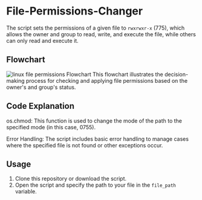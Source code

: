 # File-Permissions-Changer

The script sets the permissions of a given file to `rwxrwxr-x` (775), which allows the owner and group to read, write, and execute the file, while others can only read and execute it.

## Flowchart
![linux file permissions Flowchart](https://github.com/user-attachments/assets/9633178d-fd57-4731-b82c-94d023ad265a)
This flowchart illustrates the decision-making process for checking and applying file permissions based on the owner's and group's status.


## Code Explanation
os.chmod: This function is used to change the mode of the path to the specified mode (in this case, 0755).

Error Handling: The script includes basic error handling to manage cases where the specified file is not found or other exceptions occur.


## Usage
1. Clone this repository or download the script.
2. Open the script and specify the path to your file in the `file_path` variable.

   
